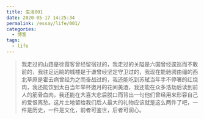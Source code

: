 ```yaml
---
title: 生活001
date: 2020-05-17 14:25:34
permalink: /essay/life/001/
categories:
  - 博客
tags:
  - life
---
```

> 我走过的山路是徐霞客曾经留宿过的，我走过的关隘是六国曾经逡巡而不敢前的，我驻足远眺的城楼是于谦曾经坚定守卫过的，我现在能驰骋由缰的西北草原是霍去病曾经为之而奋战过的，我还能吃到苏轼当年手不停箸的红烧肉，我还能饮到太白当年举杯邀月的花间美酒，我还能在众多浩劫后读到前人的筋骨血肉，我还能在大喜大悲后脱口而背出一句他们曾经用来形容自己的爱恨离愁。这片土地留给我们后人最大的礼物应该就是这么两件了吧，一件是历史，一件是文化，前者可鉴世，后者可润心。



